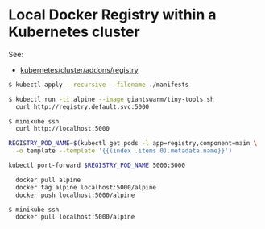 # Local Docker Registry within a Kubernetes cluster

See:
  - [kubernetes/cluster/addons/registry](https://github.com/kubernetes/kubernetes/tree/master/cluster/addons/registry)

```bash
$ kubectl apply --recursive --filename ./manifests

$ kubectl run -ti alpine --image giantswarm/tiny-tools sh
  curl http://registry.default.svc:5000

$ minikube ssh
  curl http://localhost:5000
```

```bash
REGISTRY_POD_NAME=$(kubectl get pods -l app=registry,component=main \
  -o template --template '{{(index .items 0).metadata.name}}')

kubectl port-forward $REGISTRY_POD_NAME 5000:5000
```
```bash
  docker pull alpine
  docker tag alpine localhost:5000/alpine
  docker push localhost:5000/alpine

$ minikube ssh
  docker pull localhost:5000/alpine
```
